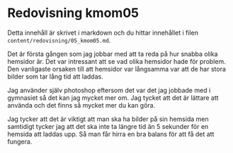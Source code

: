 ---
---
Redovisning kmom05
=========================

Detta innehåll är skrivet i markdown och du hittar innehållet i filen `content/redovisning/05_kmom05.md`.

Det är första gången som jag jobbar med att ta reda på hur snabba olika hemsidor är. Det var intressant att se vad olika hemsidor hade för problem. Den vanligaste orsaken till att hemsidor var långsamma var att de har stora bilder som tar lång tid att laddas.

Jag använder själv photoshop eftersom det var det jag jobbade med i gymnasiet så det kan jag mycket mer om. Jag tycket att det är lättare att använda och det finns så mycket mer du kan göra.

Jag tycker att det är viktigt att man ska ha bilder på sin hemsida men samtidigt tycker jag att det ska inte ta längre tid än 5 sekunder för en hemsida att laddas upp. Så man får hirra en bra balans för att få det att fungera.
